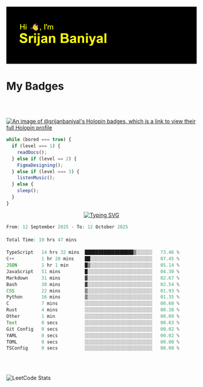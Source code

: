 ![Header](./header.png)

# My Badges

<Br />
<Br />

[![An image of @srijanbaniyal's Holopin badges, which is a link to view their full Holopin profile](https://holopin.me/srijanbaniyal)](https://holopin.io/@srijanbaniyal)

```javascript
while (bored === true) {
  if (level === 1) {
    readDocs();
  } else if (level == 2) {
    FigmaDesigning();
  } else if (level === 3) {
    listenMusic();
  } else {
    sleep();
  }
}
```

<p align="center">
  <a href="https://git.io/typing-svg"><img src="https://readme-typing-svg.demolab.com?font=Tilt+Prism&size=30&pause=1000&color=0FF75B&center=true&vCenter=true&width=800&height=80&lines=Time+spent+on+various+Programming+languages" alt="Typing SVG" /></a>
</p>

<!--START_SECTION:waka-->

```TypeScript
From: 12 September 2025 - To: 12 October 2025

Total Time: 19 hrs 47 mins

TypeScript   14 hrs 32 mins  ██████████████████▒░░░░░░   73.46 %
C++          1 hr 28 mins    ██░░░░░░░░░░░░░░░░░░░░░░░   07.45 %
JSON         1 hr 1 min      █▒░░░░░░░░░░░░░░░░░░░░░░░   05.14 %
JavaScript   51 mins         █░░░░░░░░░░░░░░░░░░░░░░░░   04.30 %
Markdown     31 mins         ▓░░░░░░░░░░░░░░░░░░░░░░░░   02.67 %
Bash         30 mins         ▓░░░░░░░░░░░░░░░░░░░░░░░░   02.54 %
CSS          22 mins         ▒░░░░░░░░░░░░░░░░░░░░░░░░   01.93 %
Python       16 mins         ▒░░░░░░░░░░░░░░░░░░░░░░░░   01.35 %
C            7 mins          ░░░░░░░░░░░░░░░░░░░░░░░░░   00.60 %
Rust         4 mins          ░░░░░░░░░░░░░░░░░░░░░░░░░   00.38 %
Other        1 min           ░░░░░░░░░░░░░░░░░░░░░░░░░   00.09 %
Text         0 secs          ░░░░░░░░░░░░░░░░░░░░░░░░░   00.03 %
Git Config   0 secs          ░░░░░░░░░░░░░░░░░░░░░░░░░   00.02 %
YAML         0 secs          ░░░░░░░░░░░░░░░░░░░░░░░░░   00.02 %
TOML         0 secs          ░░░░░░░░░░░░░░░░░░░░░░░░░   00.00 %
TSConfig     0 secs          ░░░░░░░░░░░░░░░░░░░░░░░░░   00.00 %
```

<!--END_SECTION:waka-->

<Br />
<Br />

![LeetCode Stats](https://leetcard.jacoblin.cool/Srijan-Baniyal?theme=dark&font=Rasa&ext=contest)
